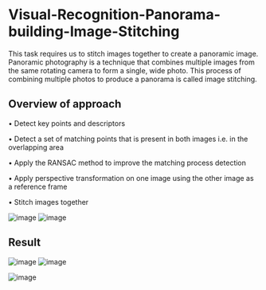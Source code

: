 # Visual-Recognition-Panorama-building-Image-Stitching

This task requires us to stitch images together to create a panoramic image. Panoramic photography is a technique that combines multiple images from the same rotating camera to form a single, wide photo. This process of combining multiple photos to produce a panorama is called image stitching.

## Overview of approach

• Detect key points and descriptors

• Detect a set of matching points that is present in both images i.e. in the overlapping area

• Apply the RANSAC method to improve the matching process detection

• Apply perspective transformation on one image using the other image as a reference frame

• Stitch images together


![image](https://user-images.githubusercontent.com/94607222/207853704-60a7915a-2bb3-4686-8dc1-44de949dd661.png)
![image](https://user-images.githubusercontent.com/94607222/207853761-a6bf8d11-8ad0-45a2-b1f9-d334b1570ef7.png)

## Result

![image](https://user-images.githubusercontent.com/94607222/207853888-f283ee8a-2508-45c0-b97b-c81aa9ec0d8f.png)
![image](https://user-images.githubusercontent.com/94607222/207853916-7fb530f9-5e0f-44cb-bf08-bcdaed7d4997.png)

![image](https://user-images.githubusercontent.com/94607222/207853968-6327c8a8-5b36-44d4-b3ac-8375f0b0e3f3.png)

